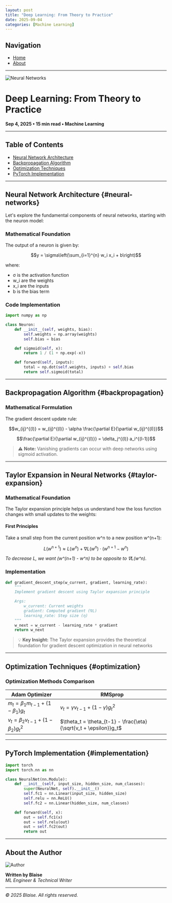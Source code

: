 ```yaml
---
layout: post
title: "Deep Learning: From Theory to Practice"
date: 2025-09-04
categories: [Machine Learning]
---
```


## Navigation

- [Home](index.html)
- [About](about.html)

---

![Neural Networks](https://images.unsplash.com/photo-1527474305487-b87b222841cc)

# Deep Learning: From Theory to Practice

**Sep 4, 2025 • 15 min read • Machine Learning**

---

## Table of Contents

- [Neural Network Architecture](#neural-networks)
- [Backpropagation Algorithm](#backpropagation)
- [Optimization Techniques](#optimization)
- [PyTorch Implementation](#implementation)

---

## Neural Network Architecture {#neural-networks}

Let's explore the fundamental components of neural networks, starting with the neuron model:

### Mathematical Foundation

The output of a neuron is given by:

$$y = \sigma\left(\sum_{i=1}^{n} w_i x_i + b\right)$$

where:

- σ is the activation function
- w_i are the weights
- x_i are the inputs
- b is the bias term

### Code Implementation

```python
import numpy as np

class Neuron:
    def __init__(self, weights, bias):
        self.weights = np.array(weights)
        self.bias = bias

    def sigmoid(self, x):
        return 1 / (1 + np.exp(-x))

    def forward(self, inputs):
        total = np.dot(self.weights, inputs) + self.bias
        return self.sigmoid(total)
```

---

## Backpropagation Algorithm {#backpropagation}

### Mathematical Formulation

The gradient descent update rule:

$$w_{ij}^{(l)} = w_{ij}^{(l)} - \alpha \frac{\partial E}{\partial w_{ij}^{(l)}}$$

$$\frac{\partial E}{\partial w_{ij}^{(l)}} = \delta_j^{(l)} a_i^{(l-1)}$$

> ⚠️ **Note:** Vanishing gradients can occur with deep networks using sigmoid activation.

---

## Taylor Expansion in Neural Networks {#taylor-expansion}

### Mathematical Foundation

The Taylor expansion principle helps us understand how the loss function changes with small updates to the weights:

#### First Principles

Take a small step from the current position w^n to a new position w^(n+1):

$$L(w^{n+1}) \approx L(w^n) + \nabla L(w^n) \cdot (w^{n+1} - w^n)$$

_To decrease L, we want (w^(n+1) - w^n) to be opposite to ∇L(w^n)._

### Implementation

```python
def gradient_descent_step(w_current, gradient, learning_rate):
    """
    Implement gradient descent using Taylor expansion principle

    Args:
        w_current: Current weights
        gradient: Computed gradient (∇L)
        learning_rate: Step size (η)
    """
    w_next = w_current - learning_rate * gradient
    return w_next
```

> 💡 **Key Insight:** The Taylor expansion provides the theoretical foundation for gradient descent optimization in neural networks

---

## Optimization Techniques {#optimization}

### Optimization Methods Comparison

| Adam Optimizer                             | RMSprop                                                           |
| ------------------------------------------ | ----------------------------------------------------------------- |
| $m_t = \beta_1 m_{t-1} + (1-\beta_1)g_t$   | $v_t = \gamma v_{t-1} + (1-\gamma)g_t^2$                          |
| $v_t = \beta_2 v_{t-1} + (1-\beta_2)g_t^2$ | $\theta_t = \theta_{t-1} - \frac{\eta}{\sqrt{v_t + \epsilon}}g_t$ |

---

## PyTorch Implementation {#implementation}

```python
import torch
import torch.nn as nn

class NeuralNet(nn.Module):
    def __init__(self, input_size, hidden_size, num_classes):
        super(NeuralNet, self).__init__()
        self.fc1 = nn.Linear(input_size, hidden_size)
        self.relu = nn.ReLU()
        self.fc2 = nn.Linear(hidden_size, num_classes)

    def forward(self, x):
        out = self.fc1(x)
        out = self.relu(out)
        out = self.fc2(out)
        return out
```

---

## About the Author

![Author](https://images.unsplash.com/photo-1519345182560-3f2917c472ef)

**Written by Blaise**  
_ML Engineer & Technical Writer_

---

_© 2025 Blaise. All rights reserved._
